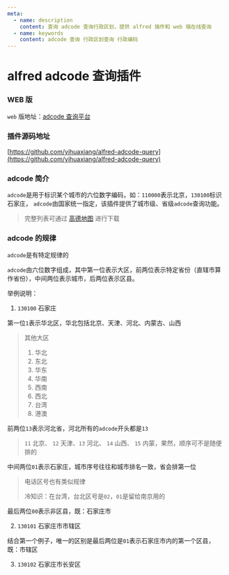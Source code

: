 ```yaml
---
meta:
  - name: description
    content: 查询 adcode 查询行政区划，提供 alfred 插件和 web 端在线查询
  - name: keywords
    content: adcode 查询 行政区划查询 行政编码
---
```

# alfred adcode 查询插件

### WEB 版

`web` 版地址：[adcode 查询平台](https://playground.z.wiki/lbs/showCityInfo?keyword=110000) 

<ImgView title="adcode查询" url="https://8.z.wiki/autoupload/20240125/9v0b.1180X1316-image.png" />

### 插件源码地址

[https://github.com/yihuaxiang/alfred-adcode-query](https://github.com/yihuaxiang/alfred-adcode-query)

<ImgView title="adcode查询" url="https://1.z.wiki/autoupload/2022-05-24/54786b494ce54ea39269ae3860169218.image.png" />

### adcode 简介

`adcode`是用于标识某个城市的六位数字编码，如：`110000`表示北京，`130100`标识石家庄，
`adcode`由国家统一指定，该插件提供了城市级、省级`adcode`查询功能。

> 完整列表可通过 [高德地图](https://lbs.amap.com/api/webservice/download) 进行下载

### adcode 的规律

<ImgView title="adcode 规律" url="https://1.z.wiki/images/20220525/47c8f20b84a742a4b0c6b1ed7786d5b6.png?x-oss-process=image/resize,w_800/quality,q_80" />

`adcode`是有特定规律的

`adcode`由六位数字组成，其中第一位表示大区，前两位表示特定省份（直辖市算作省份），中间两位表示城市，后两位表示区县。

举例说明：

1. `130100` 石家庄

第一位`1`表示华北区，华北包括北京、天津、河北、内蒙古、山西

> 其他大区
> 
> 1. 华北
> 2. 东北
> 3. 华东
> 4. 华南
> 5. 西南
> 6. 西北
> 7. 台湾
> 8. 港澳

前两位`13`表示河北省，河北所有的`adcode`开头都是`13`

>`11` 北京、 `12` 天津、`13` 河北、 `14` 山西、 `15` 内蒙，果然，顺序可不是随便排的

中间两位`01`表示石家庄，城市序号往往和城市排名一致，省会排第一位

> 电话区号也有类似规律
> 
> 冷知识：在台湾，台北区号是`02`，`01`是留给南京用的

<ImgView title="adcode查询" url="https://1.z.wiki/images/20220525/78052b6063b1438793b44185cf1238b6.png?x-oss-process=image/resize,w_800/quality,q_80" />

最后两位`00`表示非区县，既：石家庄市

2. `130101` 石家庄市市辖区

结合第一个例子，唯一的区别是最后两位是`01`表示石家庄市内的第一个区县，既：市辖区

3. `130102` 石家庄市长安区

